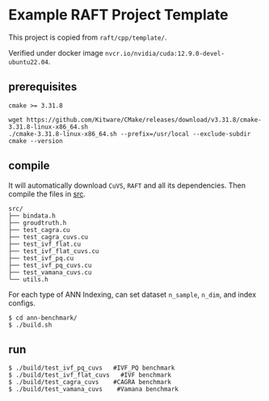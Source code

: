 # Example RAFT Project Template

This project is copied from `raft/cpp/template/`.

Verified under docker image `nvcr.io/nvidia/cuda:12.9.0-devel-ubuntu22.04`.

## prerequisites ##
```text
cmake >= 3.31.8
```

```shell
wget https://github.com/Kitware/CMake/releases/download/v3.31.8/cmake-3.31.8-linux-x86_64.sh
./cmake-3.31.8-linux-x86_64.sh --prefix=/usr/local --exclude-subdir
cmake --version 
```

## compile ##
It will automatically download `CuVS`, `RAFT` and all its dependencies. Then compile the files in [src](./src/).
```text
src/
├── bindata.h
├── groudtruth.h
├── test_cagra.cu
├── test_cagra_cuvs.cu
├── test_ivf_flat.cu
├── test_ivf_flat_cuvs.cu
├── test_ivf_pq.cu
├── test_ivf_pq_cuvs.cu
├── test_vamana_cuvs.cu
└── utils.h
```
For each type of ANN Indexing, can set dataset `n_sample`, `n_dim`, and index configs.

```shell
$ cd ann-benchmark/
$ ./build.sh  
```

## run ##
```shell
$ ./build/test_ivf_pq_cuvs   #IVF_PQ benchmark
$ ./build/test_ivf_flat_cuvs   #IVF benchmark
$ ./build/test_cagra_cuvs    #CAGRA benchmark
$ ./build/test_vamana_cuvs    #Vamana benchmark
```

